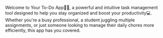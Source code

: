 Welcome to Your To-Do App🚀🔥, a powerful and intuitive task management tool designed to help you stay organized and boost your productivity💻. Whether you're a busy professional, a student juggling multiple assignments, or just someone looking to manage their daily chores more efficiently, this app has you covered.
